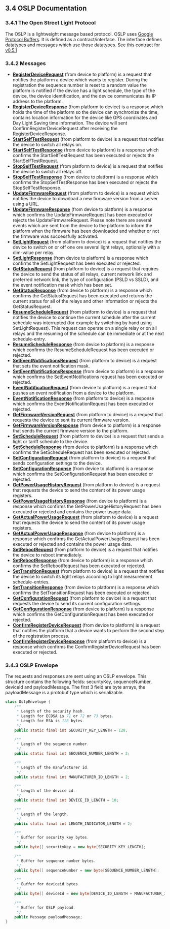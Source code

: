 ## 3.4 OSLP Documentation


### 3.4.1 The Open Street Light Protocol

The OSLP is a lightweight message based protocol. OSLP uses [Google Protocol Buffers](https://developers.google.com/protocol-buffers/?hl=en). It is defined as a contract/interface. The interface defines datatypes and messages which use those datatypes.
See this contract for [v0.5.1](https://github.com/OSGP/Protocol-Adapter-OSLP/blob/master/oslp/src/main/protobuf/oslp.proto)

### 3.4.2 Messages

- **[RegisterDeviceRequest](./oslp/v0.5.1/RegisterDevice.md)** (from device to platform) is a request that notifies the platform a device which wants to register. During the registration the sequence number is reset to a random value the platform is notified if the device has a light schedule, the type of the device, the device identification, and the device communicates its IP address to the platform.
- **[RegisterDeviceResponse](./oslp/v0.5.1/RegisterDevice.md)** (from platform to device) is a response which holds the time of the platform so the device can synchronize the time, contains location information for the device like GPS coordinates and Day Light Saving time information. The device will sent ConfirmRegisterDeviceRequest after receiving the RegisterDeviceResponse.
- **[StartSelfTestRequest](./oslp/v0.5.1/StartSelfTest.md)** (from platform to device) is a request that notifies the device to switch all relays on.
- **[StartSelfTestResponse](./oslp/v0.5.1/StartSelfTest.md)** (from device to platform) is a response which confirms the StartSelfTestRequest has been executed or rejects the StartSelfTestRequest.
- **[StopSelfTestRequest](./oslp/v0.5.1/StopSelfTest.md)** (from platform to device) is a request that notifies the device to switch all relays off.
- **[StopSelfTestResponse](./oslp/v0.5.1/StopSelfTest.md)** (from device to platform) is a response which confirms the StopSelfTestResponse has been executed or rejects the StopSelfTestResponse.
- **[UpdateFirmwareRequest](./oslp/v0.5.1/UpdateFirmware.md)** (from platform to device) is a request which notifies the device to download a new firmware version from a server using a URL.
- **[UpdateFirmwareResponse](./oslp/v0.5.1/UpdateFirmware.md)** (from device to platform) is a response which confirms the UpdateFirmwareRequest has been executed or rejects the UpdateFirmwareRequest. Please note there are several events which are sent from the device to the platform to inform the platform when the firmware has been downloaded and whether or not the firmware was successfully activated.
- **[SetLightRequest](./oslp/v0.5.1/SetLight.md)** (from platform to device) is a request that notifies the device to switch on or off one ore several light relays, optionally with a dim-value per relay.
- **[SetLightResponse](./oslp/v0.5.1/SetLight.md)** (from device to platform) is a response which confirms the SetLightRequest has been executed or rejected.
- **[GetStatusRequest](./oslp/v0.5.1/GetStatus.md)** (from platform to device) is a request that requires the device to send the status of all relays, current network link and preferred network link, the type of configuration (PSLD vs SSLD), and the event notification mask which has been set.
- **[GetStatusResponse](./oslp/v0.5.1/GetStatus.md)** (from device to platform) is a response which confirms the GetStatusRequest has been executed and returns the current status for all of the relays and other information or rejects the GetStatusRequest.
- **[ResumeScheduleRequest](./oslp/v0.5.1/ResumeSchedule.md)** (from platform to device) is a request that notifies the device to continue the current schedule after the current schedule was interrupted (for example by switching by hand using SetLightRequest). This request can operate on a single relay or on all relays and the resuming of the schedule can be immediate or at the next schedule-entry.
- **[ResumeScheduleResponse](./oslp/v0.5.1/ResumeSchedule.md)** (from device to platform) is a response which confirms the ResumeScheduleRequest has been executed or rejected.
- **[SetEventNotificationsRequest](./oslp/v0.5.1/SetEventNotifications.md)** (from platform to device) is a request that sets the event notification mask.
- **[SetEventNotificationsResponse](./oslp/v0.5.1/SetEventNotifications.md)** (from device to platform) is a response which confirms the SetEventNotifications request has been executed or rejected.
- **[EventNotificationRequest](./oslp/v0.5.1/EventNotification.md)** (from device to platform) is a request that pushes an event notification from a device to the platform.
- **[EventNotificationResponse](./oslp/v0.5.1/EventNotification.md)** (from platform to device) is a response which confirms the EventNotificationRequest has been executed or rejected.
- **[GetFirmwareVersionRequest](./oslp/v0.5.1/GetFirmwareVersion.md)** (from platform to device) is a request that requests the device to sent its current firmware version.
- **[GetFirmwareVersionResponse](./oslp/v0.5.1/GetFirmwareVersion.md)** (from device to platform) is a response that sends the current firmware version to the platform.
- **[SetScheduleRequest](./oslp/v0.5.1/SetSchedule.md)** (from platform to device) is a request that sends a light or tariff schedule to the device.
- **[SetScheduleResponse](./oslp/v0.5.1/SetSchedule.md)** (from device to platform) is a response which confirms the SetScheduleRequest has been executed or rejected.
- **[SetConfigurationRequest](./oslp/v0.5.1/SetConfiguration.md)** (from platform to device) is a request that sends configuration settings to the device.
- **[SetConfigurationResponse](./oslp/v0.5.1/SetConfiguration.md)** (from device to platform) is a response which confirms the SetConfigurationRequest has been executed or rejected.
- **[GetPowerUsageHistoryRequest](./oslp/v0.5.1/GetPowerUsageHistory.md)** (from platform to device) is a request that requests the device to send the content of its power usage registers.
- **[GetPowerUsageHistoryResponse](./oslp/v0.5.1/GetPowerUsageHistory.md)** (from device to platform) is a response which confirms the GetPowerUsageHistoryRequest has been executed or rejected and contains the power usage data.
- **[GetActualPowerUsageRequest](./oslp/v0.5.1/GetActualPowerUsage.md)** (from platform to device) is a request that requests the device to send the content of its power usage registers.
- **[GetActualPowerUsageResponse](./oslp/v0.5.1/GetActualPowerUsage.md)** (from device to platform) is a response which confirms the GetActualPowerUsageRequest has been executed or rejected and contains the power usage data.
- **[SetRebootRequest](./oslp/v0.5.1/SetReboot.md)** (from platform to device) is a request that notifies the device to reboot immediately.
- **[SetRebootResponse](./oslp/v0.5.1/SetReboot.md)** (from device to platform) is a response which confirms the SetRebootRequest has been executed or rejected.
- **[SetTransitionRequest](./oslp/v0.5.1/SetTransition.md)** (from platform to device) is a request that notifies the device to switch its light relays according to light measurement schedule-entries.
- **[SetTransitionResponse](./oslp/v0.5.1/SetTransition.md)** (from device to platform) is a response which confirms the SetTransitionRequest has been executed or rejected.
- **[GetConfigurationRequest](./oslp/v0.5.1/GetConfiguration.md)** (from platform to device) is a request that requests the device to send its current configuration settings.
- **[GetConfigurationResponse](./oslp/v0.5.1/GetConfiguration.md)** (from device to platform) is a response which confirms the GetConfigurationRequest has been executed or rejected.
- **[ConfirmRegisterDeviceRequest](./oslp/v0.5.1/ConfirmRegisterDevice.md)** (from device to platform) is a request that notifies the platform that a device wants to perform the second step of the registration process.
- **[ConfirmRegisterDeviceResponse](./oslp/v0.5.1/ConfirmRegisterDevice.md)** (from platform to device) is a response which confirms the ConfirmRegisterDeviceRequest has been executed or rejected.

### 3.4.3 OSLP Envelope

The requests and responses are sent using an OSLP envelope. This structure contains the following fields: securityKey, sequenceNumber, deviceId and payloadMessage. The first 3 field are byte arrays, the payloadMessage is a protobuf type which is serializable.

``` java
class OslpEnvelope {
    /**
     * Length of the security hash.
	 * Length for ECDSA is 71 or 72 or 73 bytes.
     * Length for RSA is 128 bytes.
     */
    public static final int SECURITY_KEY_LENGTH = 128;

    /**
     * Length of the sequence number.
     */
    public static final int SEQUENCE_NUMBER_LENGTH = 2;

    /**
     * Length of the manufacturer id.
     */
    public static final int MANUFACTURER_ID_LENGTH = 2;

    /**
     * Length of the device id.
     */
    public static final int DEVICE_ID_LENGTH = 10;

    /**
     * Length of the length.
     */
    public static final int LENGTH_INDICATOR_LENGTH = 2;

    /**
     * Buffer for security key bytes.
     */
    public byte[] securityKey = new byte[SECURITY_KEY_LENGTH];

    /**
     * Buffer for sequence number bytes.
     */
    public byte[] sequenceNumber = new byte[SEQUENCE_NUMBER_LENGTH];

    /**
     * Buffer for deviceid bytes.
     */
    public byte[] deviceId = new byte[DEVICE_ID_LENGTH + MANUFACTURER_ID_LENGTH];

    /**
     * Buffer for OSLP payload.
     */
    public Message payloadMessage;
}
```
